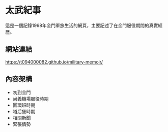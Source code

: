# 太武紀事

這是一個記錄1998年金門軍旅生活的網頁，主要記述了在金門服役期間的真實經歷。

## 網站連結

https://t094000082.github.io/military-memoir/

## 內容架構

- 初到金門
- 尚義機場服役時期
- 圓環班時期
- 塔<span class="fortress-name">后</span>堡時期
- 相關新聞
- 緊張情勢 